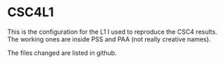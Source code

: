 CSC4L1
======
This is the configuration for the L1 I used to reproduce the CSC4 results.
The working ones are inside PSS and PAA (not really creative names).

The files changed are listed in github.
